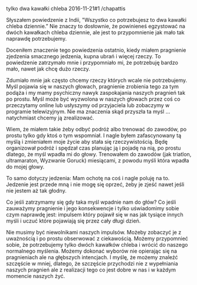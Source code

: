 tylko dwa kawałki chleba 
2016-11-21#1
/chapattis

Słyszałem powiedzenie z Indii, "Wszystko co potrzebujesz to dwa kawałki chleba dziennie.” Nie znaczy to dosłownie, że powinieneś egzystować na dwóch kawałkach chleba dziennie, ale jest to przypomnienie jak mało tak naprawdę potrzebujemy.

Doceniłem znaczenie tego powiedzenia ostatnio, kiedy miałem pragnienie zjedzenia smacznego jedzenia, kupna ubrań i więcej rzeczy. To powiedzenie zatrzymało mnie i przypomniało mi, że potrzebuję bardzo mało, nawet jak chcę dużo rzeczy.

Zdumiało mnie jak często chcemy rzeczy których wcale nie potrzebujemy. Myśl pojawia się w naszych głowach, pragnienie zrobienia tego za tym podąża i my mamy psychiczny nawyk zaspokajania naszych pragnień tak po prostu. Myśl może być wyzwolona w naszych głowach przez coś co przeczytamy online lub usłyszymy od przyjaciela lub zobaczymy w programie telewizyjnym. Nie ma znaczenia skąd przyszła ta myśl … natychmiast chcemy ją zrealizować.

Wiem, że miałem takie żeby odbyć podróż albo trenować do zawodów, po prostu tylko gdy ktoś o tym wspomniał. I nagle byłem zafascynowany tą myślą i zmieniałem moje życie aby stała się rzeczywistością. Będę organizował podróż i spędzał czas planując ją i pojadę na nią, po prostu dlatego, że myśl wpadła mi do głowy. Trenowałem do zawodów (jak triatlon, ultramaraton, Wyzwanie Goruck) miesiącami, z powodu myśli która wpadła do mojej głowy.

To samo dotyczy jedzenia: Mam ochotę na coś i nagle poluję na to. Jedzenie jest przede mną i nie mogę się oprzeć, żeby je zjeść nawet jeśli nie jestem aż tak głodny.

Co jeśli zatrzymamy się gdy taka myśl wpadnie nam do głów? Co jeśli zauważymy pragnienie i jego konsekwencje i tylko uświadomimy sobie czym naprawdę jest: impulsem który pojawił się w nas jak tysiące innych myśli i uczuć które pojawiają się przez cały długi dzień.

Nie musimy być niewolnikami naszych impulsów. Możeby zobaczyć je z uważnością i po prostu obserwować z ciekawością. Możemy przypomnieć sobie, że potrzebujemy tylko dwóch kawałków chleba i wrócić do naszego normalnego myślenia. Możemy dokonać wyborów nie opierając się na pragnieniach ale na głębszych intencjach. I myślę, że możemy znaleźć szczęście w mniej, dlatego, że szczęście przychodzi nie z wypełniania naszych pragnień ale z realizacji tego co jest dobre w nas i w każdym momencie naszych żyć.
